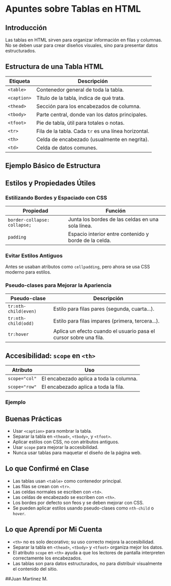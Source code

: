 # Apuntes sobre Tablas en HTML

## Introducción
Las tablas en HTML sirven para organizar información en filas y columnas. No se deben usar para crear diseños visuales, sino para presentar datos estructurados.

## Estructura de una Tabla HTML

| Etiqueta   | Descripción                                                  |
|------------|-------------------------------------------------------------|
| `<table>`  | Contenedor general de toda la tabla.                        |
| `<caption>`| Título de la tabla, indica de qué trata.                   |
| `<thead>`  | Sección para los encabezados de columna.                    |
| `<tbody>`  | Parte central, donde van los datos principales.             |
| `<tfoot>`  | Pie de tabla, útil para totales o notas.                   |
| `<tr>`     | Fila de la tabla. Cada `tr` es una línea horizontal.       |
| `<th>`     | Celda de encabezado (usualmente en negrita).               |
| `<td>`     | Celda de datos comunes.                                     |

## Ejemplo Básico de Estructura


## Estilos y Propiedades Útiles

### Estilizando Bordes y Espaciado con CSS

| Propiedad                          | Función                                                  |
|------------------------------------|---------------------------------------------------------|
| `border-collapse: collapse;`      | Junta los bordes de las celdas en una sola línea.      |
| `padding`                          | Espacio interior entre contenido y borde de la celda.   |

### Evitar Estilos Antiguos
Antes se usaban atributos como `cellpadding`, pero ahora se usa CSS moderno para estilos.

### Pseudo-clases para Mejorar la Apariencia

| Pseudo-clase               | Descripción                                           |
|----------------------------|------------------------------------------------------|
| `tr:nth-child(even)`       | Estilo para filas pares (segunda, cuarta...).       |
| `tr:nth-child(odd)`        | Estilo para filas impares (primera, tercera...).    |
| `tr:hover`                 | Aplica un efecto cuando el usuario pasa el cursor sobre una fila. |

## Accesibilidad: `scope` en `<th>`

| Atributo        | Uso                                           |
|------------------|-----------------------------------------------|
| `scope="col"`    | El encabezado aplica a toda la columna.      |
| `scope="row"`    | El encabezado aplica a toda la fila.         |

### Ejemplo


## Buenas Prácticas

- Usar `<caption>` para nombrar la tabla.
- Separar la tabla en `<thead>`, `<tbody>`, y `<tfoot>`.
- Aplicar estilos con CSS, no con atributos antiguos.
- Usar `scope` para mejorar la accesibilidad.
- Nunca usar tablas para maquetar el diseño de la página web.

## Lo que Confirmé en Clase

- Las tablas usan `<table>` como contenedor principal.
- Las filas se crean con `<tr>`.
- Las celdas normales se escriben con `<td>`.
- Las celdas de encabezado se escriben con `<th>`.
- Los bordes por defecto son feos y se deben mejorar con CSS.
- Se pueden aplicar estilos usando pseudo-clases como `nth-child` o `hover`.

## Lo que Aprendí por Mi Cuenta

- `<th>` no es solo decorativo; su uso correcto mejora la accesibilidad.
- Separar la tabla en `<thead>`, `<tbody>` y `<tfoot>` organiza mejor los datos.
- El atributo `scope` en `<th>` ayuda a que los lectores de pantalla interpreten correctamente los encabezados.
- Las tablas son para datos estructurados, no para distribuir visualmente el contenido del sitio.

##Juan Martinez M.